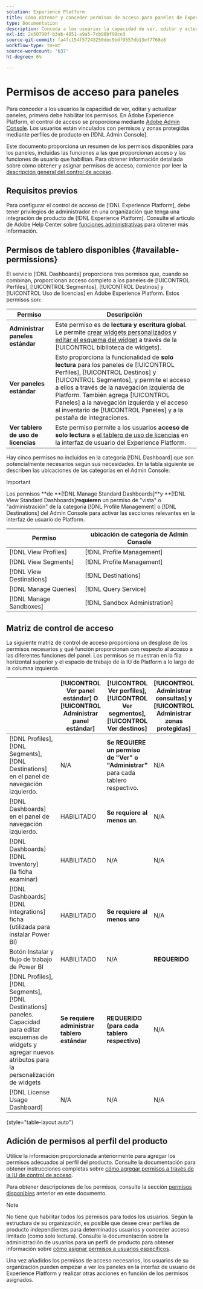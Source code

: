 ```yaml
---
solution: Experience Platform
title: Cómo obtener y conceder permisos de acceso para paneles de Experience Platform
type: Documentation
description: Conceda a los usuarios la capacidad de ver, editar y actualizar paneles de Experience Platform mediante Adobe Admin Console.
exl-id: 2e50790f-b3ab-4851-a9a5-7cb98bf98ce3
source-git-commit: fa4fc154f57243250dec9bdf9557db13ef7768e8
workflow-type: tm+mt
source-wordcount: '637'
ht-degree: 6%

---
```


# Permisos de acceso para paneles

Para conceder a los usuarios la capacidad de ver, editar y actualizar paneles, primero debe habilitar los permisos. En Adobe Experience Platform, el control de acceso se proporciona mediante [Adobe Admin Console](https://adminconsole.adobe.com/). Los usuarios están vinculados con permisos y zonas protegidas mediante perfiles de producto en [!DNL Admin Console].

Este documento proporciona un resumen de los permisos disponibles para los paneles, incluidas las funciones a las que proporcionan acceso y las funciones de usuario que habilitan. Para obtener información detallada sobre cómo obtener y asignar permisos de acceso, comience por leer la [descripción general del control de acceso](../access-control/home.md).

## Requisitos previos

Para configurar el control de acceso de [!DNL Experience Platform], debe tener privilegios de administrador en una organización que tenga una integración de producto de [!DNL Experience Platform]. Consulte el artículo de Adobe Help Center sobre [funciones administrativas](https://helpx.adobe.com/enterprise/using/admin-roles.html) para obtener más información.

## Permisos de tablero disponibles {#available-permissions}

El servicio [!DNL Dashboards] proporciona tres permisos que, cuando se combinan, proporcionan acceso completo a los paneles de [!UICONTROL Perfiles], [!UICONTROL Segmentos], [!UICONTROL Destinos] y [!UICONTROL Uso de licencias] en Adobe Experience Platform. Estos permisos son:

| Permiso | Descripción |
|---|---|
| **Administrar paneles estándar** | Este permiso es de **lectura y escritura global**. Le permite [crear widgets personalizados](./customize/custom-widgets.md) y [editar el esquema del widget](./customize/edit-schema.md) a través de la [!UICONTROL biblioteca de widgets]. |
| **Ver paneles estándar** | Esto proporciona la funcionalidad de **solo lectura** para los paneles de [!UICONTROL Perfiles], [!UICONTROL Destinos] y [!UICONTROL Segmentos], y permite el acceso a ellos a través de la navegación izquierda de Platform. También agrega [!UICONTROL Paneles] a la navegación izquierda y el acceso al inventario de [!UICONTROL Paneles] y a la pestaña de integraciones. |
| **Ver tablero de uso de licencias** | Este permiso permite a los usuarios **acceso de solo lectura** a [el tablero de uso de licencias](./guides/license-usage.md) en la interfaz de usuario del Experience Platform. |

Hay cinco permisos no incluidos en la categoría [!DNL Dashboard] que son potencialmente necesarios según sus necesidades. En la tabla siguiente se describen las ubicaciones de las categorías en el Admin Console:

>[!IMPORTANT]
>
>Los permisos **de **[!DNL Manage Standard Dashboards]**y **[!DNL View Standard Dashboards]**requieren** un permiso de &quot;vista&quot; o &quot;administración&quot; de la categoría [!DNL Profile Management] o [!DNL Destinations] del Admin Console para activar las secciones relevantes en la interfaz de usuario de Platform.

| Permiso | ubicación de categoría de Admin Console |
|---|---|
| [!DNL View Profiles] | [!DNL Profile Management] |
| [!DNL View Segments] | [!DNL Profile Management] |
| [!DNL View Destinations] | [!DNL Destinations] |
| [!DNL Manage Queries] | [!DNL Query Service] |
| [!DNL Manage Sandboxes] | [!DNL Sandbox Administration] |

## Matriz de control de acceso

La siguiente matriz de control de acceso proporciona un desglose de los permisos necesarios y qué función proporcionan con respecto al acceso a las diferentes funciones del panel. Los permisos se muestran en la fila horizontal superior y el espacio de trabajo de la IU de Platform a lo largo de la columna izquierda.

|   | [!UICONTROL Ver panel estándar] O [!UICONTROL Administrar panel estándar] | [!UICONTROL Ver perfiles],<br/>[!UICONTROL Ver segmentos],<br/> [!UICONTROL Ver destinos] | [!UICONTROL Administrar consultas] y [!UICONTROL Administrar zonas protegidas] | [!UICONTROL Ver tablero de uso de licencias] |
|---|---|---|---|---|
| [!DNL Profiles],<br/>[!DNL Segments],<br/>[!DNL Destinations] en el panel de navegación izquierdo. | N/A | **Se REQUIERE un permiso de &quot;Ver&quot; o &quot;Administrar&quot;** para cada tablero respectivo. | N/A | N/A |
| [!DNL Dashboards] en el panel de navegación izquierdo. | HABILITADO | **Se requiere al menos un**. | N/A | N/A |
| [!DNL Dashboards] [!DNL Inventory] <br/> (la ficha examinar) | HABILITADO | N/A | N/A | N/A |
| [!DNL Dashboards] [!DNL Integrations] ficha <br/> (utilizada para instalar Power BI) | HABILITADO | **Se requiere al menos uno** | N/A | N/A |
| Botón Instalar y flujo de trabajo de Power BI | HABILITADO | N/A | **REQUERIDO** | N/A |
| [!DNL Profiles],<br/>[!DNL Segments],<br/>[!DNL Destinations] paneles.<br/>Capacidad para editar esquemas de widgets y agregar nuevos atributos para la personalización de widgets | **Se requiere administrar tablero estándar** | **REQUERIDO (para cada tablero respectivo)** | N/A | N/A |
| [!DNL License Usage Dashboard] | N/A | N/A | N/A | HABILITADO |

{style="table-layout:auto"}

## Adición de permisos al perfil del producto

Utilice la información proporcionada anteriormente para agregar los permisos adecuados al perfil del producto. Consulte la documentación para obtener instrucciones completas sobre [cómo agregar permisos a través de la IU de control de acceso](../access-control/ui/permissions.md).

Para obtener descripciones de los permisos, consulte la sección [permisos disponibles](#available-permissions) anterior en este documento.

>[!NOTE]
>
>No tiene que habilitar todos los permisos para todos los usuarios. Según la estructura de su organización, es posible que desee crear perfiles de producto independientes para determinados usuarios y conceder acceso limitado (como solo lectura). Consulte la documentación sobre la administración de usuarios para un perfil de producto para obtener información sobre [cómo asignar permisos a usuarios específicos](../access-control/ui/users.md).

Una vez añadidos los permisos de acceso necesarios, los usuarios de su organización pueden empezar a ver los paneles en la interfaz de usuario de Experience Platform y realizar otras acciones en función de los permisos asignados.
